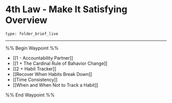 # 4th Law - Make It Satisfying Overview
 
```ccard
type: folder_brief_live
```
 
---

%% Begin Waypoint %%
- [[1 - Accountability Partner]]
- [[1 + The Cardinal Rule of Bahavior Change]]
- [[2 + Habit Tracker]]
- [[Recover When Habits Break Down]]
- [[Time Consistency]]
- [[When and When Not to Track a Habit]]

%% End Waypoint %%